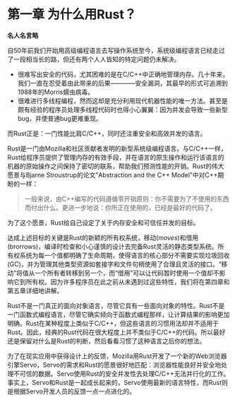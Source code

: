 # 第一章 为什么用Rust？


__名人名言略__


自50年前我们开始用高级编程语言去写操作系统至今，系统级编程语言已经走过了一段相当长的路，但还有两个人人皆知的特定问题仍未解决。
* 很难写出安全的代码，尤其困难的是在C/C++中正确地管理内存。几十年来，我们一直在忍受着由此带来的后果————安全漏洞，其最早的形式可追溯到1988年的Morris蠕虫病毒。
* 很难进行多线程编程，然而这却是充分利用现代机器性能的唯一方法。甚至是颇有经验的程序员处理多线程代码时也得小心翼翼：因为并发会导致一些新型bug，并使普通bug更难重现。


而Rust正是：一门性能比肩C/C++，同时还注重安全和高效并发的语言。


Rust是一门由Mozilla和社区贡献者发明的新型系统级编程语言。与C/C++一样，Rust给程序员提供了管理内存的有效手段，并在语言的原生操作和运行该语言的机器的原始操作之间保持了密切的联系，帮助我们预测性能的开销。Rust的伟大愿景与Bjarne Stroustrup的论文"Abstraction and the C++ Model"中对C++期盼的一样：
> 一般来说，由C++编写的代码遵循零开销原则：你不需要为了不使用的东西而付出什么。更进一步地说：你所正在使用的，已经是最好的代码了。


为了这个愿景，Rust给自己设定了关于内存安全和可信任并发的目标。


达成上述目标的关键是Rust的新颖的所有权系统，移动(_moves_)和借用(brorrows)，编译时检查和小心谨慎的设计去完备Rust灵活的静态类型系统。所有权系统为每一个值都明确了生命周期，使得语言的核心部分不需要实现垃圾回收(GC)，并为管理其他类型资源如套接字和文件句柄使用了合理且灵活的接口。“移动”将值从一个所有者转移到另一个，而“借用”可以让代码暂时使用一个值却不影响它到所有权。因为许多程序员在此之前从未遇到过这些特性，我们将在第四章和第五章详细地讲解。


Rust不是一门真正的面向对象语言，尽管它具有一些面向对象的特性。Rust不是一门函数式编程语言，尽管它确实倾向于函数式编程那样，让计算结果的影响更加明确。Rust在某种程度上类似于C/C++，但这些语言的习惯用法却并不适用于Rust。因此，经典的Rust代码在很大程度上并不类似于C/C++的代码。所以最好还是保留对什么是Rust的判断，然后看看习惯了这种语言之后你的想法。


为了在现实应用中获得设计上的反馈，Mozilla用Rust开发了一个新的Web浏览器引擎Servo，Servo的需求和Rust的愿景很好地匹配：浏览器性能良好并安全地处理不可信的数据。Servo使用Rust的安全并发性去处理C/C++无法并行化的工作。事实上，Servo和Rust是一起成长起来的，Servo使用最新的语言特性，而Rust则是根据Servo开发人员的反馈一点一点进化的。
